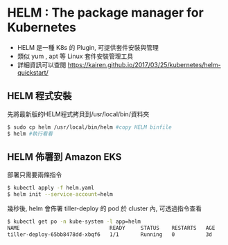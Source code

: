# HELM : The package manager for Kubernetes

-  HELM 是一種 K8s 的 Plugin, 可提供套件安裝與管理
-  類似 yum , apt 等 Linux 套件安裝管理工具
-  詳細資訊可以查閱 <https://kairen.github.io/2017/03/25/kubernetes/helm-quickstart/>


## HELM 程式安裝

先將最新版的HELM程式拷貝到/usr/local/bin/資料夾

```bash
$ sudo cp helm /usr/local/bin/helm #copy HELM binfile
$ helm #執行看看
```

## HELM 佈署到 Amazon EKS

部署只需要兩條指令
```bash
$ kubectl apply -f helm.yaml
$ helm init --service-account=helm
```

幾秒後, helm 會佈署 tiller-deploy 的 pod 於 cluster 內, 可透過指令查看

```bash
$ kubectl get po -n kube-system -l app=helm
NAME                             READY     STATUS    RESTARTS   AGE
tiller-deploy-65bb8478dd-xbqf6   1/1       Running   0          3d
```
